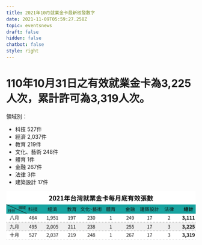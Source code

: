 ```yaml
---
title: 2021年10月就業金卡最新核發數字
date: 2021-11-09T05:59:27.258Z
topic: eventsnews
draft: false
hidden: false
chatbot: false
style: right
---
```

# 110年10月31日之有效就業金卡為3,225人次，累計許可為3,319人次。

領域別：

* 科技 527件
* 經濟 2,037件
* 教育 219件
* 文化、藝術 248件
* 體育 1件
* 金融 267件
* 法律 3件
* 建築設計 17件

![2021年台灣就業金卡每月底有效張數-十月](/cms-uploads/2021年台灣就業金卡每月底有效張數-10中.jpg "2021年台灣就業金卡每月底有效張數- 十月")